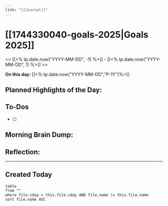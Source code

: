 ```yaml
---
link: "[[Journal]]"
---
```

# [[1744330040-goals-2025|Goals 2025]]
<< [[<% tp.date.now("YYYY-MM-DD", -1) %>]] - [[<% tp.date.now("YYYY-MM-DD", 1) %>]] >>

**On this day:** [[<% tp.date.now("YYYY-MM-DD","P-1Y")%>]]
## Planned Highlights of the Day:

## To-Dos
- [ ] 
## Morning Brain Dump:

## Reflection:

---
## Created Today
```dataview
table
from ""
where file.cday = this.file.cday AND file.name != this.file.name
sort file.name ASC
```

